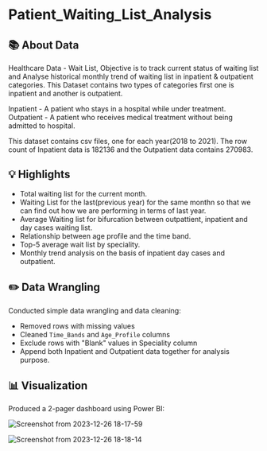# Patient_Waiting_List_Analysis

## 📚 About Data

Healthcare Data - Wait List, Objective is to track current status of waiting list and Analyse historical monthly trend of waiting list in inpatient & outpatient categories. This Dataset contains two types of categories first one is inpatient and another is outpatient.

Inpatient - A patient who stays in a hospital while under treatment.
Outpatient - A patient who receives medical treatment without being admitted to hospital.


This dataset contains csv files, one for each year(2018 to 2021).
The row count of Inpatient data is 182136 and the Outpatient data contains 270983.



## 💡 Highlights

- Total waiting list for the current month.
- Waiting List for the last(previous year) for the same monthn so that we can find out how we are performing in terms of last year.
- Average Waiting list for bifurcation between outpattient, inpatient and day cases waiting list.
- Relationship between age profile and the time band.
- Top-5 average wait list by speciality.
- Monthly trend analysis on the basis of inpatient day cases and outpatient.

## ✏️ Data Wrangling

Conducted simple data wrangling and data cleaning:
- Removed rows with missing values
- Cleaned `Time_Bands` and `Age_Profile` columns
- Exclude rows with "Blank" values in Speciality column
- Append both Inpatient and Outpatient data together for analysis purpose.


## 📊 Visualization

Produced a 2-pager dashboard using Power BI:

![Screenshot from 2023-12-26 18-17-59](https://github.com/TQ05X78/Patient_Waiting_List_Analysis/assets/66067511/af225587-ef2c-43cb-9b09-9629d099f017)

![Screenshot from 2023-12-26 18-18-14](https://github.com/TQ05X78/Patient_Waiting_List_Analysis/assets/66067511/b596b1e9-ccb8-4991-b720-49138c9adee4)


